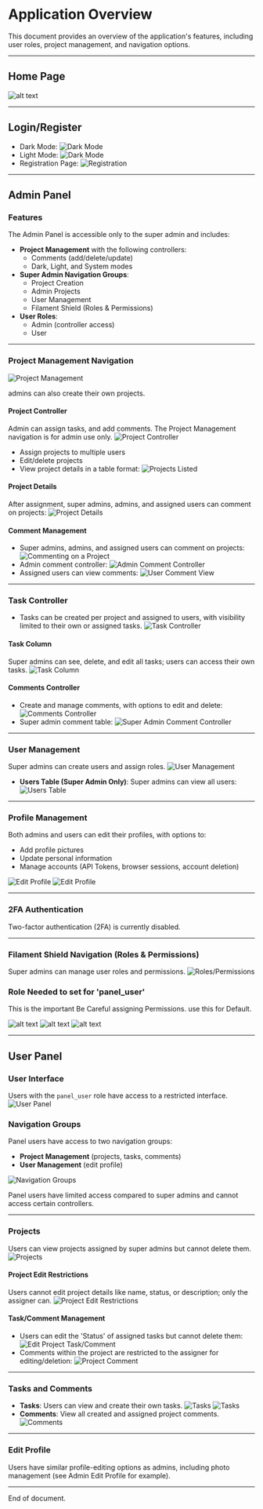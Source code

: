 # Application Overview
This document provides an overview of the application's features, including user roles, project management, and navigation options.

---
## Home Page
![alt text](ReadmeImages/Homepage.png)

---

## Login/Register
- Dark Mode: ![Dark Mode](ReadmeImages/image.png)
- Light Mode: ![Dark Mode](ReadmeImages/image-1.png)
- Registration Page: ![Registration](ReadmeImages/image-3.png)

---

## Admin Panel

### Features
The Admin Panel is accessible only to the super admin and includes:
- **Project Management** with the following controllers:
  - Comments (add/delete/update)
  - Dark, Light, and System modes
- **Super Admin Navigation Groups**:
  - Project Creation
  - Admin Projects
  - User Management
  - Filament Shield (Roles & Permissions)
- **User Roles**: 
  - Admin (controller access)
  - User

---

### Project Management Navigation
![Project Management](ReadmeImages/image-24.png)

admins can also create their own projects.



#### Project Controller
Admin can assign tasks, and add comments. The Project Management navigation is for admin use only.
![Project Controller](ReadmeImages/image-6.png)
 
- Assign projects to multiple users
- Edit/delete projects
- View project details in a table format:
  ![Projects Listed](ReadmeImages/image-8.png)
  
#### Project Details
After assignment, super admins, admins, and assigned users can comment on projects:
![Project Details](ReadmeImages/image-9.png)

#### Comment Management
- Super admins, admins, and assigned users can comment on projects:
  ![Commenting on a Project](ReadmeImages/image-10.png)
- Admin comment controller:
  ![Admin Comment Controller](ReadmeImages/image-11.png)
- Assigned users can view comments:
  ![User Comment View](ReadmeImages/image-12.png)

---

### Task Controller
- Tasks can be created per project and assigned to users, with visibility limited to their own or assigned tasks.
  ![Task Controller](ReadmeImages/image-14.png)

#### Task Column
Super admins can see, delete, and edit all tasks; users can access their own tasks.
![Task Column](ReadmeImages/image-15.png)

#### Comments Controller
- Create and manage comments, with options to edit and delete:
  ![Comments Controller](ReadmeImages/image-17.png)
- Super admin comment table:
  ![Super Admin Comment Controller](ReadmeImages/image-18.png)

---

### User Management
Super admins can create users and assign roles.
![User Management](ReadmeImages/image-19.png)
- **Users Table (Super Admin Only)**:
  Super admins can view all users:
  ![Users Table](ReadmeImages/image-20.png)

---

### Profile Management
Both admins and users can edit their profiles, with options to:
- Add profile pictures
- Update personal information
- Manage accounts (API Tokens, browser sessions, account deletion)
  
![Edit Profile](ReadmeImages/image-21.png)
![Edit Profile](ReadmeImages/image-22.png)

---

### 2FA Authentication
Two-factor authentication (2FA) is currently disabled.

---

### Filament Shield Navigation (Roles & Permissions)
Super admins can manage user roles and permissions.
![Roles/Permissions](ReadmeImages/image-23.png)

### Role Needed to set for 'panel_user'
This is the important Be Careful assigning Permissions. use this for Default.

![alt text](ReadmeImages/paneluserrole.png)
![alt text](ReadmeImages/paneluserrole-2.png)
![alt text](ReadmeImages/paneluserrole-3.png)

---

## User Panel

### User Interface
Users with the `panel_user` role have access to a restricted interface.
![User Panel](ReadmeImages/image-28.png)

### Navigation Groups
Panel users have access to two navigation groups:
- **Project Management** (projects, tasks, comments)
- **User Management** (edit profile)

![Navigation Groups](ReadmeImages/image-29.png)


Panel users have limited access compared to super admins and cannot access certain controllers.

---

### Projects
Users can view projects assigned by super admins but cannot delete them.
![Projects](ReadmeImages/image-30.png)

#### Project Edit Restrictions
Users cannot edit project details like name, status, or description; only the assigner can.
![Project Edit Restrictions](ReadmeImages/image-31.png)

#### Task/Comment Management
- Users can edit the 'Status' of assigned tasks but cannot delete them:
  ![Edit Project Task/Comment](ReadmeImages/image-32.png)
- Comments within the project are restricted to the assigner for editing/deletion:
  ![Project Comment](ReadmeImages/image-34.png)

---

### Tasks and Comments
- **Tasks**: Users can view and create their own tasks.
  ![Tasks](ReadmeImages/image-37.png)
  ![Tasks](ReadmeImages/image-38.png)
- **Comments**: View all created and assigned project comments.
  ![Comments](ReadmeImages/image-39.png)

---

### Edit Profile
Users have similar profile-editing options as admins, including photo management (see Admin Edit Profile for example).

---

End of document.
